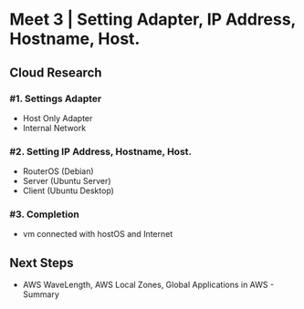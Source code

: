 

# Meet 3 | Setting Adapter, IP Address, Hostname, Host.


## Cloud Research

### #1. Settings Adapter


- Host Only Adapter
- Internal Network

### #2. Setting IP Address, Hostname, Host.


- RouterOS (Debian)
- Server (Ubuntu Server)
- Client (Ubuntu Desktop)


### #3. Completion


- vm connected with hostOS and Internet


## Next Steps

- AWS WaveLength, AWS Local Zones, Global Applications in AWS - Summary

